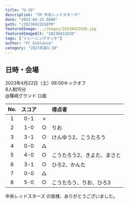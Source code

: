 ```yaml
---
title: "U-10"
description: "TM 中央レッドスターズ"
date: "2023-04-22 0800"
path: "/20230422U10TM"
featuredImage: ../images/20230422U10.jpg
featuredImageAlt: "20230422U10"
tags: ["トレーニングマッチ"]
author: "FC Esblanco"
category: "2023年度U-10"
---
```


## 日時・会場

2023年4月22日（土）08:00キックオフ  
8人制15分  
@篠崎グランド  ロ面


| No.| スコア |   | 得点者  |
|:--:|:------:|:-:|:--------|
| 1  | 0-1 | × ||
| 2  | 1-0 | ○ |りお|
| 3  | 3-1 | ○ |けんゆう2、こうたろう|
| 4  | 0-0 | △ ||
| 5  | 4-0 | ○ |こうたろう2、きよた、まさと|
| 6  | 3-1 | ○ |ひろ2、かんた|
| 7  | 0-0 | △ ||
| 8  | 5-0 | ○ |こうたろう、りお、ひろ3|



中央レッドスターズ の皆様、ありがとうございました。